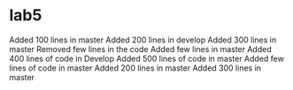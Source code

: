 # lab5
Added 100 lines in master
Added 200 lines in develop
Added 300 lines in master
Removed few lines in the code
Added few lines in master
Added 400 lines of code in Develop
Added 500 lines of code in master
Added few lines of code in master
Added 200 lines in master
Added 300 lines in master
